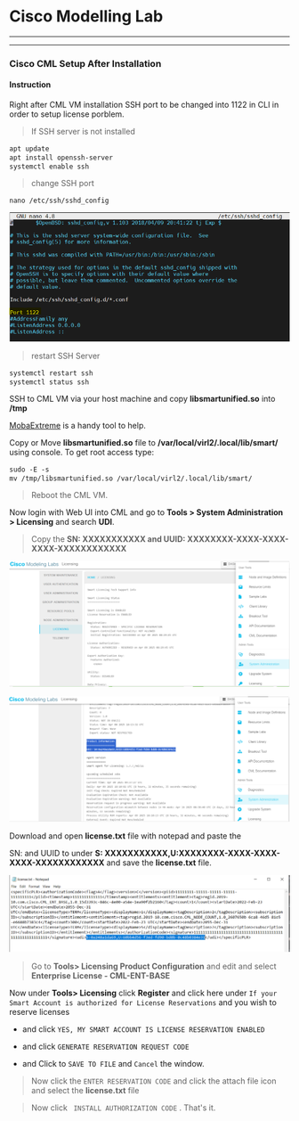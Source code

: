 # Cisco Modelling Lab
***
***
### Cisco CML Setup After Installation

#### Instruction
Right after CML VM installation SSH port to be changed into 1122 in CLI in order to setup license porblem.
>
>If SSH server is not installed
```
apt update
apt install openssh-server
systemctl enable ssh
```
>
>change SSH port
```
nano /etc/ssh/sshd_config
```
![SSH Server port change](sshd_config_Port.PNG "SSH server Port change")

>
>restart SSH Server
```
systemctl restart ssh
systemctl status ssh
```

SSH to CML VM via your host machine and copy **libsmartunified.so** into **/tmp**

[MobaExtreme](https://mobaxterm.mobatek.net/download.html) is a handy tool to help.

Copy or Move **libsmartunified.so** file  to  **/var/local/virl2/.local/lib/smart/**  using console.
To get root access type:
```
sudo -E -s
mv /tmp/libsmartunified.so /var/local/virl2/.local/lib/smart/
```
>
>Reboot the CML VM.

Now login with Web UI into CML and go to **Tools > System Administration > Licensing** and search **UDI**.

>
>Copy the **SN: XXXXXXXXXXX and UUID: XXXXXXXX-XXXX-XXXX-XXXX-XXXXXXXXXXXX**

![License UDI](Tools-Sysadmin-License.PNG "License UDI")

![License UDI](Tools-Sysadmin-License-UDI.PNG "License UDI")


Download and open **license.txt** file with notepad and paste the

SN: and UUID to under **S: XXXXXXXXXXX,U:XXXXXXXX-XXXX-XXXX-XXXX-XXXXXXXXXXXX** and save the **license.txt** file.

![Change License UDI](change-license.PNG "Change License UDI")

>
>Go to **Tools> Licensing Product Configuration** and edit and select **Enterprise License - CML-ENT-BASE**

Now under **Tools> Licensing** click **Register** and click here under ` If your Smart Account is authorized for License Reservations ` and you wish to reserve licenses

   - and click ` YES, MY SMART ACCOUNT IS LICENSE RESERVATION ENABLED `

   - and click ` GENERATE RESERVATION REQUEST CODE `

   - and Click to ` SAVE TO FILE ` and ` Cancel ` the window.

>
>Now click the ` ENTER RESERVATION CODE ` and click the attach file icon and select the **license.txt** file

>
>Now click ` INSTALL AUTHORIZATION CODE` . That's it.


